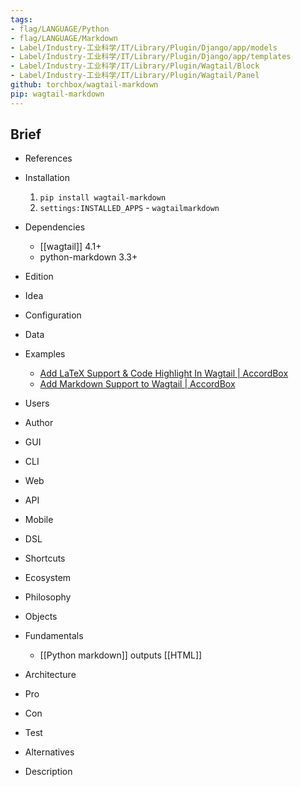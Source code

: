 ```yaml
---
tags:
- flag/LANGUAGE/Python
- flag/LANGUAGE/Markdown
- Label/Industry-工业科学/IT/Library/Plugin/Django/app/models
- Label/Industry-工业科学/IT/Library/Plugin/Django/app/templates
- Label/Industry-工业科学/IT/Library/Plugin/Wagtail/Block
- Label/Industry-工业科学/IT/Library/Plugin/Wagtail/Panel
github: torchbox/wagtail-markdown
pip: wagtail-markdown
---
```


## Brief

- References

- Installation
    1. `pip install wagtail-markdown`
    2. `settings:INSTALLED_APPS` - `wagtailmarkdown`

- Dependencies
    - [[wagtail]] 4.1+
    - python-markdown 3.3+

- Edition

- Idea

- Configuration

- Data

- Examples
    - [Add LaTeX Support & Code Highlight In Wagtail | AccordBox](https://www.accordbox.com/blog/add-latex-support-code-highlight-in-wagtail/)
    - [Add Markdown Support to Wagtail | AccordBox](https://www.accordbox.com/blog/add-markdown-support-wagtail/)

- Users

- Author

- GUI

- CLI

- Web

- API

- Mobile

- DSL

- Shortcuts

- Ecosystem

- Philosophy

- Objects

- Fundamentals
    - [[Python markdown]] outputs [[HTML]]

- Architecture

- Pro

- Con

- Test

- Alternatives

- Description
